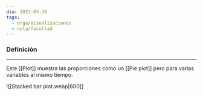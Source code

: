 ```yaml
---
dia: 2023-03-20
tags:
  - orga/Visualizaciones
  - nota/facultad
---
```

### Definición
---
Este [[Plot]] muestra las proporciones como un [[Pie plot]] pero para varias variables al mismo tiempo.

![[Stacked bar plot.webp|600]]